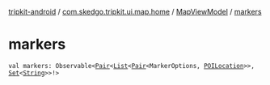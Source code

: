 [tripkit-android](../../index.md) / [com.skedgo.tripkit.ui.map.home](../index.md) / [MapViewModel](index.md) / [markers](./markers.md)

# markers

`val markers: Observable<`[`Pair`](https://kotlinlang.org/api/latest/jvm/stdlib/kotlin/-pair/index.html)`<`[`List`](https://kotlinlang.org/api/latest/jvm/stdlib/kotlin.collections/-list/index.html)`<`[`Pair`](https://kotlinlang.org/api/latest/jvm/stdlib/kotlin/-pair/index.html)`<MarkerOptions, `[`POILocation`](../../com.skedgo.tripkit.ui.map/-p-o-i-location/index.md)`>>, `[`Set`](https://kotlinlang.org/api/latest/jvm/stdlib/kotlin.collections/-set/index.html)`<`[`String`](https://kotlinlang.org/api/latest/jvm/stdlib/kotlin/-string/index.html)`>>!>`